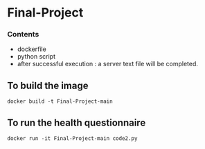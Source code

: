 # Final-Project
### Contents
  * dockerfile
  * python script
  * after successful execution : a server text file will be completed. 

## To build the image
```
docker build -t Final-Project-main
```
## To run the health questionnaire  
```
docker run -it Final-Project-main code2.py
```
